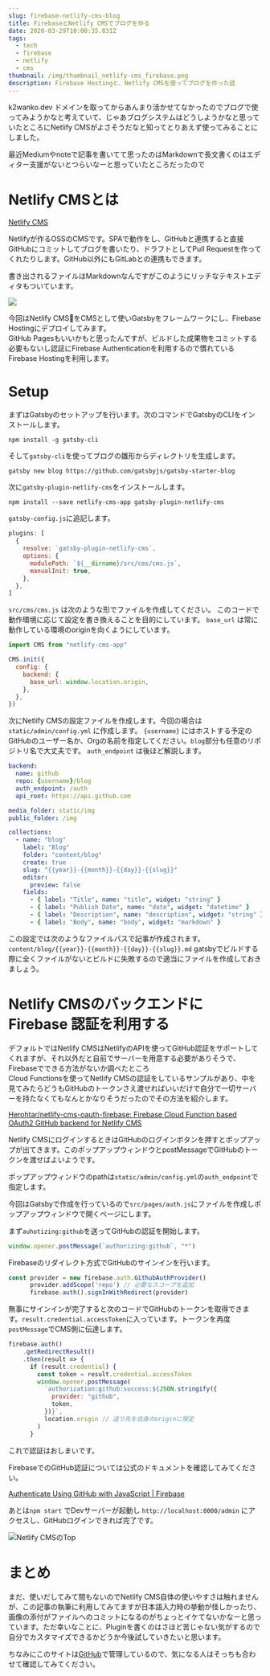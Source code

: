 ```yaml
---
slug: firebase-netlify-cms-blog
title: FirebaseとNetlify CMSでブログを作る
date: 2020-03-29T10:00:35.031Z
tags:
  - tech
  - firebase
  - netlify
  - cms
thumbnail: /img/thumbnail_netlify-cms_firebase.png
description: Firebase Hostingと、Netlify CMSを使ってブログを作った話
---
```



k2wanko.dev ドメインを取ってからあんまり活かせてなかったのでブログで使ってみようかなと考えていて、じゃあブログシステムはどうしようかなと思っていたところにNetlify CMSがよさそうだなと知ってとりあえず使ってみることにしました。

最近Mediumやnoteで記事を書いてて思ったのはMarkdownで長文書くのはエディター支援がないとつらいなーと思っていたところだったので

# Netlify CMSとは

[Netlify CMS](https://www.netlifycms.org/)

Netlifyが作るOSSのCMSです。SPAで動作をし、GitHubと連携すると直接GitHubにコミットしてブログを書いたり、ドラフトとしてPull Requestを作ってくれたりします。GitHub以外にもGitLabとの連携もできます。

書き出されるファイルはMarkdownなんですがこのようにリッチなテキストエディタもついています。

![](/img/screen-shot-2020-03-29-at-18.40.49.png)

今回はNetlify CMSをCMSとして使いGatsbyをフレームワークにし、Firebase Hostingにデプロイしてみます。\
GitHub Pagesもいいかもと思ったんですが、ビルドした成果物をコミットする必要もないし認証にFirebase Authenticationを利用するので慣れているFirebase Hostingを利用します。

# Setup

まずはGatsbyのセットアップを行います。次のコマンドでGatsbyのCLIをインストールします。

```shell
npm install -g gatsby-cli
```

そして`gatsby-cli`を使ってブログの雛形からディレクトリを生成します。

```shell
gatsby new blog https://github.com/gatsbyjs/gatsby-starter-blog
```

次に`gatsby-plugin-netlify-cms`をインストールします。

```shell
npm install --save netlify-cms-app gatsby-plugin-netlify-cms
```

`gatsby-config.js`に追記します。

```javascript
plugins: [
  {
    resolve: `gatsby-plugin-netlify-cms`,
    options: {
      modulePath: `${__dirname}/src/cms/cms.js`,
      manualInit: true,
    },
  },
]
```

`src/cms/cms.js` は次のような形でファイルを作成してください。 このコードで動作環境に応じて設定を書き換えることを目的にしています。 `base_url` は常に動作している環境のoriginを向くようにしています。

```javascript
import CMS from "netlify-cms-app"

CMS.init({
  config: {
    backend: {
      base_url: window.location.origin,
    },
  },
})
```

次にNetlify CMSの設定ファイルを作成します。今回の場合は `static/admin/config.yml` に作成します。 `{username}` にはホストする予定のGitHubのユーザー名か、Orgの名前を指定してください。`blog`部分も任意のリポジトリ名で大丈夫です。 `auth_endpoint` は後ほど解説します。

```yaml
backend:
  name: github
  repo: {username}/blog
  auth_endpoint: /auth
  api_root: https://api.github.com

media_folder: static/img
public_folder: /img

collections:
  - name: "blog"
    label: "Blog"
    folder: "content/blog"
    create: true
    slug: "{{year}}-{{month}}-{{day}}-{{slug}}"
    editor:
      preview: false
    fields:
      - { label: "Title", name: "title", widget: "string" }
      - { label: "Publish Date", name: "date", widget: "datetime" }
      - { label: "Description", name: "description", widget: "string" }
      - { label: "Body", name: "body", widget: "markdown" }
```

この設定では次のようなファイルパスで記事が作成されます。 `content/blog/{{year}}-{{month}}-{{day}}-{{slug}}.md` gatsbyでビルドする際に全くファイルがないとビルドに失敗するので適当にファイルを作成しておきましょう。

# Netlify CMSのバックエンドにFirebase 認証を利用する

デフォルトではNetlify CMSはNetlifyのAPIを使ってGitHub認証をサポートしてくれますが、それ以外だと自前でサーバーを用意する必要がありそうで、Firebaseでできる方法がないか調べたところ\
Cloud Functionsを使ってNetlify CMSの認証をしているサンプルがあり、中を見てみたらどうもGitHubのトークンさえ渡せればいいだけで自分で一切サーバーを持たなくてもなんとかなりそうだったのでその方法を紹介します。

[Herohtar/netlify-cms-oauth-firebase: Firebase Cloud Function based OAuth2 GitHub backend for Netlify CMS](https://github.com/Herohtar/netlify-cms-oauth-firebase)

Netlify CMSにログインするときはGitHubのログインボタンを押すとポップアップが出てきます。このポップアップウィンドウとpostMessageでGitHubのトークンを渡せばよいようです。

ポップアップウィンドウのpathは`static/admin/config.yml`の`auth_endpoint`で指定します。

今回はGatsbyで作成を行っているので`src/pages/auth.js`にファイルを作成しポップアップウィンドウで開くページにします。

まず`auhotizing:github`を送ってGitHubの認証を開始します。

```javascript
window.opener.postMessage(`authorizing:github`, "*")
```

Firebaseのリダイレクト方式でGitHubのサインインを行います。

```javascript
const provider = new firebase.auth.GithubAuthProvider()
      provider.addScope('repo') // 必要なスコープを追加
      firebase.auth().signInWithRedirect(provider)
```

無事にサインインが完了すると次のコードでGitHubのトークンを取得できます。`result.credential.accessToken`に入っています。トークンを再度`postMessage`でCMS側に伝達します。

```javascript
firebase.auth()
    .getRedirectResult()
    .then(result => {
      if (result.credential) {
        const token = result.credential.accessToken
        window.opener.postMessage(
          `authorization:github:success:${JSON.stringify({
            provider: "github",
            token,
          })}`,
          location.origin // 送り先を自身のoriginに限定
        )
      }
```

これで認証はおしまいです。

FirebaseでのGitHub認証については公式のドキュメントを確認してみてください。

[Authenticate Using GitHub with JavaScript | Firebase](https://firebase.google.com/docs/auth/web/github-auth)

あとは`npm start` でDevサーバーが起動し `http://localhost:8000/admin` にアクセスし、GitHubログインできれば完了です。

![Netlify CMSのTop](/img/screen-shot-2020-03-29-at-18.32.14.png "Netlify CMSのTop")

# まとめ

まだ、使いだしてみて間もないのでNetlify CMS自体の使いやすさは触れませんが、この記事の執筆に利用してみてますが日本語入力時の挙動が怪しかったり、画像の添付がファイルへのコミットになるのがちょっとイケてないかなーと思っています。ただ幸いなことに、Pluginを書くのはさほど苦じゃない気がするので自分でカスタマイズできるかどうか今後試していきたいと思います。

ちなみにこのサイトは[GitHub](https://github.com/k2wanko/k2wanko.dev)で管理しているので、気になる人はそっちも合わせて確認してみてください。